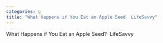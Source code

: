 ```yaml
---
categories: g
title: "What Happens if You Eat an Apple Seed  LifeSavvy"
---
```

What Happens if You Eat an Apple Seed?&nbsp;&nbsp;LifeSavvy